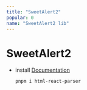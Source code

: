```yaml
---
title: "SweetAlert2"
popular: 0
name: "SweetAlert2 lib"
---
```


# SweetAlert2

- install [Documentation](https://sweetalert2.github.io/)

  ```
  pnpm i html-react-parser
  ```
